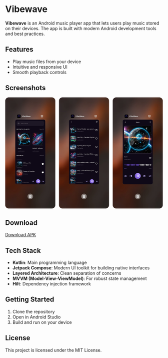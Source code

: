 # Vibewave

**Vibewave** is an Android music player app that lets users play music stored on their devices. The app is built with modern Android development tools and best practices.

## Features

- Play music files from your device
- Intuitive and responsive UI
- Smooth playback controls

## Screenshots

![Vibewave Screenshot](screenshots/vibewave_main.png)

## Download

[Download APK](apk/vibewave.apk)

## Tech Stack

- **Kotlin**: Main programming language
- **Jetpack Compose**: Modern UI toolkit for building native interfaces
- **Layered Architecture**: Clean separation of concerns
- **MVVM (Model-View-ViewModel)**: For robust state management
- **Hilt**: Dependency injection framework

## Getting Started

1. Clone the repository
2. Open in Android Studio
3. Build and run on your device

## License

This project is licensed under the MIT License.
